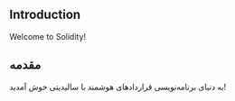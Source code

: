 ## Introduction

Welcome to Solidity!

## مقدمه

به دنیای برنامه‌نویسی قراردادهای هوشمند با سالیدیتی خوش آمدید!
